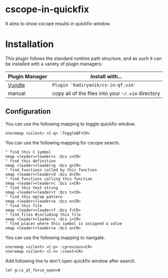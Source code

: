 # cscope-in-quickfix
It aims to show cscope results in quickfix window.

# Installation
This plugin follows the standard runtime path structure, and as such it can be installed with a variety of plugin managers:

| Plugin Manager | Install with... |
| ------------- | ------------- |
| [Vundle](https://github.com/VundleVim/Vundle.vim) | `Plugin 'Kadiryanik/cs-in-qf.vim'` |
| manual | copy all of the files into your `~/.vim` directory |

## Configuration
You can use the following mapping to toggle quickfix window.
```viml
nnoremap <silent> <C-q> :ToggleQF<CR>
```
You can use the following mapping for cscope search.
```viml
" find this C symbol
nmap <leader><leader>s :Qcs s<CR>
" find this definition
nmap <leader><leader>g :Qcs g<CR>
" find functions called by this function
nmap <leader><leader>d :Qcs d<CR>
" find functions calling this function
nmap <leader><leader>c :Qcs c<CR>
" find this text string
nmap <leader><leader>t :Qcs t<CR>
" find this egrep pattern
nmap <leader><leader>e :Qcs e<CR>
" find this file
nmap <leader><leader>f :Qcs f<CR>
" find files #including this file
nmap <leader><leader>i :Qcs i<CR>
" find places where this symbol is assigned a value
nmap <leader><leader>a :Qcs a<CR>
```
You can use the following mapping to navigate.
```viml
nnoremap <silent> <C-p> :cprevious<CR>
nnoremap <silent> <C-n> :cnext<CR>
```
Add following line to don't open quickfix window after search.
```viml
let g:cs_qf_force_open=0
```
